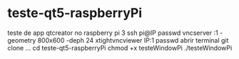 # teste-qt5-raspberryPi
teste de app qtcreator no raspberry pi 3
ssh pi@IP  passwd
vncserver :1 -geometry 800x600 -deph 24
xtightvncviewer IP:1 
passwd
abrir terminal
git clone ...
cd teste-qt5-raspberryPi
chmod +x testeWindowPi
./testeWindowPi



